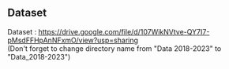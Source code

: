 
## Dataset
Dataset : https://drive.google.com/file/d/107WikNVtve-QY7I7-pMsdFFHpAnNFxmO/view?usp=sharing
<br>
(Don't forget to change directory name from "Data 2018-2023" to "Data_2018-2023")
